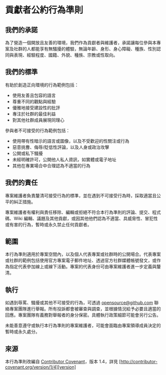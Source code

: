# 貢獻者公約行為準則

## 我們的承諾

為了營造一個開放且友善的環境，我們作為貢獻者與維護者，承諾讓每位參與本專案及社群的人都能享有無騷擾的體驗，無論年齡、身形、身心障礙、種族、性別認同與表現、經驗程度、國籍、外貌、種族、宗教或性取向。

## 我們的標準

有助於創造正向環境的行為範例包括：

* 使用友善且包容的語言
* 尊重不同的觀點與經驗
* 優雅地接受建設性的批評
* 專注於社群的最佳利益
* 對其他社群成員展現同理心

參與者不可接受的行為範例包括：

* 使用帶有性暗示的語言或圖像，以及不受歡迎的性關注或行為
* 惡意挑釁、侮辱/貶低性評論，以及人身或政治攻擊
* 公開或私下騷擾
* 未經明確許可，公開他人私人資訊，如實體或電子地址
* 其他在專業場合中合理認為不適當的行為

## 我們的責任

專案維護者負責釐清可接受行為的標準，並在遇到不可接受行為時，採取適當且公平的糾正措施。

專案維護者有權利與責任移除、編輯或拒絕不符合本行為準則的評論、提交、程式碼、Wiki 編輯、議題及其他貢獻，或因其他他們認為不適當、具威脅性、冒犯性或有害的行為，暫時或永久禁止任何貢獻者。

## 範圍

本行為準則適用於專案空間內，以及個人代表專案或社群時的公開場合。代表專案或社群的範例包括使用官方專案電子郵件地址、透過官方社群媒體帳號發文，或作為指定代表參加線上或線下活動。專案的代表身份可由專案維護者進一步定義與釐清。

## 執行

如遇到辱罵、騷擾或其他不可接受的行為，可透過 <opensource@github.com> 聯絡專案團隊進行舉報。所有投訴都會被審查與調查，並根據情況給予必要且適當的回應。專案團隊有義務對舉報者的身分保密。具體執行政策細節可能會另行公告。

未能善意遵守或執行本行為準則的專案維護者，可能會面臨由專案領導成員決定的暫時或永久處分。

## 來源

本行為準則改編自 [Contributor Covenant][homepage]，版本 1.4，詳見 [http://contributor-covenant.org/version/1/4][version]

[homepage]: http://contributor-covenant.org
[version]: http://contributor-covenant.org/version/1/4/
